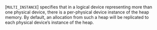[`MULTI_INSTANCE`] specifies that in a logical
device representing more than one physical device, there is a
per-physical device instance of the heap memory.
By default, an allocation from such a heap will be replicated to each
physical device’s instance of the heap.